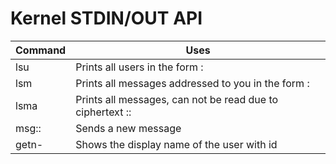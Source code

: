 # Kernel STDIN/OUT API

| Command               | Uses                                                                                      |
|-----------------------|-------------------------------------------------------------------------------------------|
| lsu                   | Prints all users in the form <ID>:<Display Name>                                          |
| lsm                   | Prints all messages addressed to you in the form <From ID>:<Message>                      |
| lsma                  | Prints all messages, can not be read due to ciphertext <From ID>:<To ID>:<Encrypted Text> |
| msg:<To ID>:<Message> | Sends a new message                                                                       |
| getn-<ID>             | Shows the display name of the user with id <ID>                                           |
